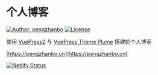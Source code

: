 # 个人博客

[![Author: pengzhanbo](https://img.shields.io/badge/Author-pengzhanbo-blue.svg?style=for-the-badge)](https://pengzhanbo.cn)
[![License](https://img.shields.io/github/license/pengzhanbo/pengzhanbo.cn?style=for-the-badge)](https://github.com/pengzhanbo/pengzhanbo.cn/blob/master/LICENSE)

使用 [VuePress2](https://vuejs.press/zh/) 与 [VuePress Theme Plume](https://pengzhanbo.cn/vuepress-theme-plume/) 搭建的个人博客

[https://pengzhanbo.cn](https://pengzhanbo.cn)

[![Netlify Status](https://api.netlify.com/api/v1/badges/2d58513b-ff0d-45b2-ad45-21f7eb21eb27/deploy-status)](https://app.netlify.com/sites/pengzhanbo-blog/deploys)

